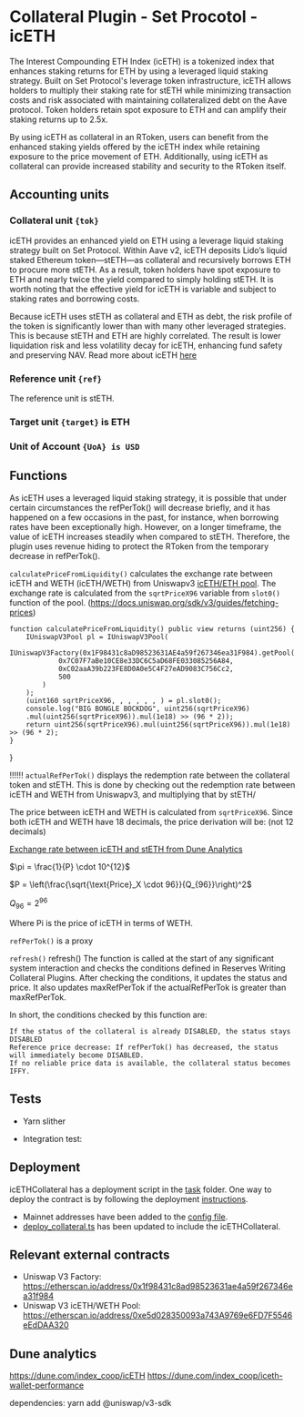 # Collateral Plugin - Set Procotol -icETH
The Interest Compounding ETH Index (icETH) is a tokenized index that enhances staking returns for ETH by using a leveraged liquid staking strategy. Built on Set Protocol's leverage token infrastructure, icETH allows holders to multiply their staking rate for stETH while minimizing transaction costs and risk associated with maintaining collateralized debt on the Aave protocol. Token holders retain spot exposure to ETH and can amplify their staking returns up to 2.5x.

By using icETH as collateral in an RToken, users can benefit from the enhanced staking yields offered by the icETH index while retaining exposure to the price movement of ETH. Additionally, using icETH as collateral can provide increased stability and security to the RToken itself.

## Accounting units

### Collateral unit `{tok}`

icETH provides an enhanced yield on ETH using a leverage liquid staking strategy built on Set Protocol. Within Aave v2, icETH deposits Lido’s liquid staked Ethereum token—stETH—as collateral and recursively borrows ETH to procure more stETH. As a result, token holders have spot exposure to ETH and nearly twice the yield compared to simply holding stETH. It is worth noting that the effective yield for icETH is variable and subject to staking rates and borrowing costs.

Because icETH uses stETH as collateral and ETH as debt, the risk profile of the token is significantly lower than with many other leveraged strategies. This is because stETH and ETH are highly correlated. The result is lower liquidation risk and less volatility decay for icETH, enhancing fund safety and preserving NAV. Read more about icETH [here](https://indexcoop.com/blog/introducing-the-interest-compounding-eth-index)

### Reference unit `{ref}`
The reference unit is stETH. 

### Target unit `{target}` is ETH

### Unit of Account `{UoA} is USD`

## Functions 

As icETH uses a leveraged liquid staking strategy, it is possible that under certain circumstances the refPerTok() will decrease briefly, and it has happened on a few occasions in the past, for instance, when borrowing rates have been exceptionally high. However, on a longer timeframe, the value of icETH increases steadily when compared to stETH. Therefore, the plugin uses revenue hiding to protect the RToken from the temporary decrease in refPerTok().

`calculatePriceFromLiquidity()` calculates the exchange rate between icETH and WETH (icETH/WETH) from Uniswapv3 [icETH/ETH pool](https://info.uniswap.org/#/pools/0xe5d028350093a743a9769e6fd7f5546eeddaa320). The exchange rate is calculated from the `sqrtPriceX96` variable from `slot0()` function of the pool. 
(https://docs.uniswap.org/sdk/v3/guides/fetching-prices)

    function calculatePriceFromLiquidity() public view returns (uint256) {
        IUniswapV3Pool pl = IUniswapV3Pool(
            IUniswapV3Factory(0x1F98431c8aD98523631AE4a59f267346ea31F984).getPool(
                0x7C07F7aBe10CE8e33DC6C5aD68FE033085256A84,
                0xC02aaA39b223FE8D0A0e5C4F27eAD9083C756Cc2,
                500
            )
        );
        (uint160 sqrtPriceX96, , , , , , ) = pl.slot0();
        console.log("BIG BONGLE BOCKDOG", uint256(sqrtPriceX96)
        .mul(uint256(sqrtPriceX96)).mul(1e18) >> (96 * 2));
        return uint256(sqrtPriceX96).mul(uint256(sqrtPriceX96)).mul(1e18) >> (96 * 2);
    }
}


!!!!!! `actualRefPerTok()` displays the redemption rate between the collateral token and stETH. This is done by checking out the redemption rate between icETH and WETH from Uniswapv3, and multiplying that by stETH/


The price between icETH and WETH is calculated from `sqrtPriceX96`. Since both icETH and WETH have 18 decimals, the price derivation will be: (not 12 decimals)


[Exchange rate between icETH and stETH from Dune Analytics](icETHstETH.png)

$\pi = \frac{1}{P} \cdot 10^{12}$

$P = \left(\frac{\sqrt{\text{Price}_X \cdot 96}}{Q_{96}}\right)^2$

$Q_{96} = 2^{96}$

Where Pi is the price of icETH in terms of WETH.

`refPerTok()` is a proxy 

`refresh()`
refresh() The function is called at the start of any significant system interaction and checks the conditions defined in Reserves Writing Collateral Plugins. After checking the conditions, it updates the status and price. It also updates maxRefPerTok if the actualRefPerTok is greater than maxRefPerTok.

In short, the conditions checked by this function are:

    If the status of the collateral is already DISABLED, the status stays DISABLED
    Reference price decrease: If refPerTok() has decreased, the status will immediately become DISABLED.
    If no reliable price data is available, the collateral status becomes IFFY.


## Tests

* Yarn slither

* Integration test:

## Deployment
icETHCollateral has a deployment script in the [task](/tasks/deployment/collateral/deploy-iceth-collateral.ts) folder. One way to deploy the contract is by following the deployment [instructions](/docs/deployment.md).

* Mainnet addresses have been added to the [config file](/common/configuration.ts).
* [deploy_collateral.ts](/tasks/deployment/collateral/deploy_collateral.ts) has been updated to include the icETHCollateral.


## Relevant external contracts
* Uniswap V3 Factory: https://etherscan.io/address/0x1f98431c8ad98523631ae4a59f267346ea31f984
* Uniswap V3 icETH/WETH Pool: https://etherscan.io/address/0xe5d028350093a743A9769e6FD7F5546eEdDAA320



## Dune analytics 
https://dune.com/index_coop/icETH
https://dune.com/index_coop/iceth-wallet-performance

dependencies:
yarn add @uniswap/v3-sdk


